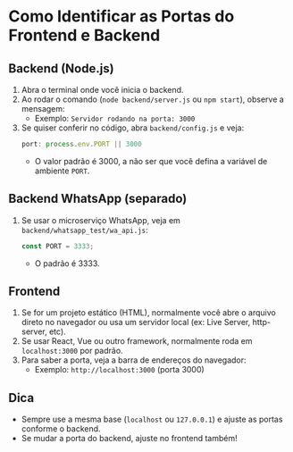 # Como Identificar as Portas do Frontend e Backend

## Backend (Node.js)
1. Abra o terminal onde você inicia o backend.
2. Ao rodar o comando (`node backend/server.js` ou `npm start`), observe a mensagem:
   - Exemplo: `Servidor rodando na porta: 3000`
3. Se quiser conferir no código, abra `backend/config.js` e veja:
   ```js
   port: process.env.PORT || 3000
   ```
   - O valor padrão é 3000, a não ser que você defina a variável de ambiente `PORT`.

## Backend WhatsApp (separado)
1. Se usar o microserviço WhatsApp, veja em `backend/whatsapp_test/wa_api.js`:
   ```js
   const PORT = 3333;
   ```
   - O padrão é 3333.

## Frontend
1. Se for um projeto estático (HTML), normalmente você abre o arquivo direto no navegador ou usa um servidor local (ex: Live Server, http-server, etc).
2. Se usar React, Vue ou outro framework, normalmente roda em `localhost:3000` por padrão.
3. Para saber a porta, veja a barra de endereços do navegador:
   - Exemplo: `http://localhost:3000` (porta 3000)

## Dica
- Sempre use a mesma base (`localhost` ou `127.0.0.1`) e ajuste as portas conforme o backend.
- Se mudar a porta do backend, ajuste no frontend também! 